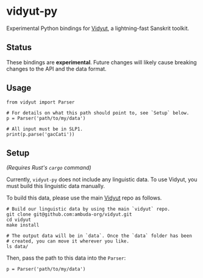 vidyut-py
=========

Experimental Python bindings for [Vidyut][vidyut], a lightning-fast Sanskrit toolkit.


Status
------

These bindings are **experimental**. Future changes will likely cause breaking
changes to the API and the data format.


Usage
-----

    from vidyut import Parser

    # For details on what this path should point to, see `Setup` below.
    p = Parser('path/to/my/data')

    # All input must be in SLP1.
    print(p.parse('gacCati'))


Setup
-----

*(Requires Rust's `cargo` command)*

Currently, `vidyut-py` does not include any linguistic data. To use Vidyut, you
must build this linguistic data manually.

To build this data, please use the main [Vidyut][vidyut] repo as follows.

    # Build our linguistic data by using the main `vidyut` repo.
    git clone git@github.com:ambuda-org/vidyut.git
    cd vidyut
    make install

    # The output data will be in `data`. Once the `data` folder has been
    # created, you can move it wherever you like.
    ls data/

Then, pass the path to this data into the `Parser`:

    p = Parser('path/to/my/data')


[vidyut]: https://github.com/ambuda-org/vidyut
